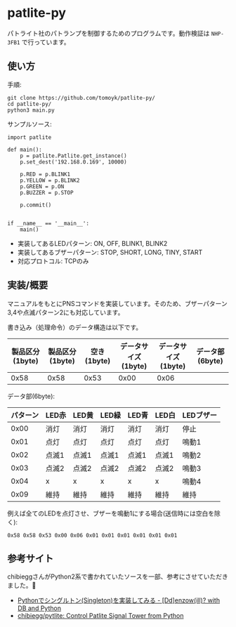# patlite-py

パトライト社のパトランプを制御するためのプログラムです。動作検証は `NHP-3FB1` で行っています。

## 使い方

手順:
```
git clone https://github.com/tomoyk/patlite-py/
cd patlite-py/
python3 main.py
```

サンプルソース:
```
import patlite

def main():
    p = patlite.Patlite.get_instance()
    p.set_dest('192.168.0.169', 10000)

    p.RED = p.BLINK1
    p.YELLOW = p.BLINK2
    p.GREEN = p.ON
    p.BUZZER = p.STOP

    p.commit()
    

if __name__ == '__main__':
    main()
```

- 実装してあるLEDパターン: ON, OFF, BLINK1, BLINK2
- 実装してあるブザーパターン: STOP, SHORT, LONG, TINY, START
- 対応プロトコル: TCPのみ

## 実装/概要

マニュアルをもとにPNSコマンドを実装しています。そのため、ブザーパターン3,4や点滅パターン2にも対応しています。

書き込み（処理命令）のデータ構造は以下です。

|製品区分(1byte)|製品区分(1byte)|空き(1byte)   |データサイズ(1byte)   |データサイズ(1byte)   |データ部(6byte)   |
|---            |---            |---           |---                   |---                   |---               |
|0x58           |0x58           |0x53          |0x00                  |0x06                  |                  |

データ部(6byte):

|パターン   |LED赤  |LED黄  |LED緑  |LED青  |LED白  |LEDブザー  |
|---        |---    |---    |---    |---    |---    |---        |
|0x00       |消灯   |消灯   |消灯   |消灯   |消灯   |停止       |
|0x01       |点灯   |点灯   |点灯   |点灯   |点灯   |鳴動1      |
|0x02       |点滅1  |点滅1  |点滅1  |点滅1  |点滅1  |鳴動2      |
|0x03       |点滅2  |点滅2  |点滅2  |点滅2  |点滅2  |鳴動3      |
|0x04       |x      |x      |x      |x      |x      |鳴動4      |
|0x09       |維持   |維持   |維持   |維持   |維持   |維持       |

例えば全てのLEDを点灯させ、ブザーを鳴動1にする場合(送信時には空白を除く):

```
0x58 0x58 0x53 0x00 0x06 0x01 0x01 0x01 0x01 0x01 0x01
```

## 参考サイト

chibieggさんがPython2系で書かれていたソースを一部、参考にさせていただきました。🙏

- [Pythonでシングルトン(Singleton)を実装してみる - [Dd]enzow(ill)? with DB and Python](http://www.denzow.me/entry/2018/01/28/171416)
- [chibiegg/pytlite: Control Patlite Signal Tower from Python](https://github.com/chibiegg/pytlite)